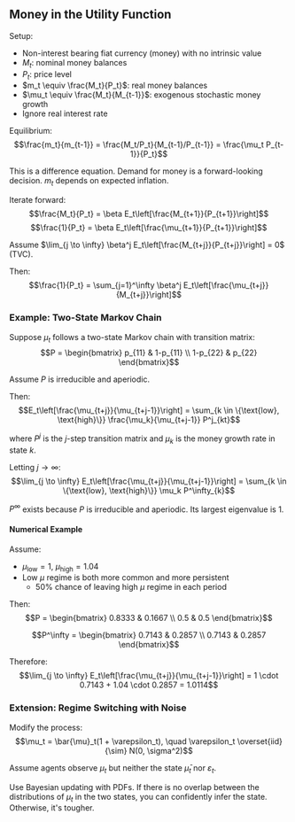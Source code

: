 
## Money in the Utility Function

Setup:
- Non-interest bearing fiat currency (money) with no intrinsic value
- $M_t$: nominal money balances
- $P_t$: price level
- $m_t \equiv \frac{M_t}{P_t}$: real money balances
- $\mu_t \equiv \frac{M_t}{M_{t-1}}$: exogenous stochastic money growth
- Ignore real interest rate

Equilibrium:
$$\frac{m_t}{m_{t-1}} = \frac{M_t/P_t}{M_{t-1}/P_{t-1}} = \frac{\mu_t P_{t-1}}{P_t}$$

This is a difference equation. Demand for money is a forward-looking decision. $m_t$ depends on expected inflation.

Iterate forward:
$$\frac{M_t}{P_t} = \beta E_t\left[\frac{M_{t+1}}{P_{t+1}}\right]$$
$$\frac{1}{P_t} = \beta E_t\left[\frac{\mu_{t+1}}{P_{t+1}}\right]$$

Assume $\lim_{j \to \infty} \beta^j E_t\left[\frac{M_{t+j}}{P_{t+j}}\right] = 0$ (TVC).

Then:
$$\frac{1}{P_t} = \sum_{j=1}^\infty \beta^j E_t\left[\frac{\mu_{t+j}}{M_{t+j}}\right]$$

### Example: Two-State Markov Chain

Suppose $\mu_t$ follows a two-state Markov chain with transition matrix:
$$P = \begin{bmatrix}
  p_{11} & 1-p_{11} \\
  1-p_{22} & p_{22}
\end{bmatrix}$$

Assume $P$ is irreducible and aperiodic.

Then:
$$E_t\left[\frac{\mu_{t+j}}{\mu_{t+j-1}}\right] = \sum_{k \in \{\text{low}, \text{high}\}} \frac{\mu_k}{\mu_{t+j-1}} P^j_{kt}$$

where $P^j$ is the $j$-step transition matrix and $\mu_k$ is the money growth rate in state $k$.

Letting $j \to \infty$:
$$\lim_{j \to \infty} E_t\left[\frac{\mu_{t+j}}{\mu_{t+j-1}}\right] = \sum_{k \in \{\text{low}, \text{high}\}} \mu_k P^\infty_{k}$$

$P^\infty$ exists because $P$ is irreducible and aperiodic. Its largest eigenvalue is 1.

#### Numerical Example

Assume:
- $\mu_\text{low} = 1$, $\mu_\text{high} = 1.04$
- Low $\mu$ regime is both more common and more persistent
  - 50% chance of leaving high $\mu$ regime in each period

Then:
$$P = \begin{bmatrix}
  0.8333 & 0.1667 \\
  0.5 & 0.5
\end{bmatrix}$$

$$P^\infty = \begin{bmatrix}
  0.7143 & 0.2857 \\
  0.7143 & 0.2857
\end{bmatrix}$$

Therefore:
$$\lim_{j \to \infty} E_t\left[\frac{\mu_{t+j}}{\mu_{t+j-1}}\right] = 1 \cdot 0.7143 + 1.04 \cdot 0.2857 = 1.0114$$

### Extension: Regime Switching with Noise

Modify the process:
$$\mu_t = \bar{\mu}_t(1 + \varepsilon_t), \quad \varepsilon_t \overset{iid}{\sim} N(0, \sigma^2)$$

Assume agents observe $\mu_t$ but neither the state $\bar{\mu}_t$ nor $\varepsilon_t$.

Use Bayesian updating with PDFs. If there is no overlap between the distributions of $\mu_t$ in the two states, you can confidently infer the state. Otherwise, it's tougher.